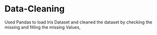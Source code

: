 # Data-Cleaning
Used Pandas to load Iris Dataset  and cleaned the dataset by checking the missing  and filling the missing Values,  
